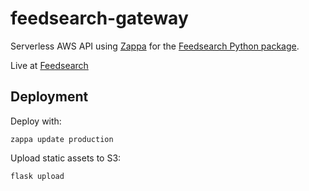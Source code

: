 # feedsearch-gateway
Serverless AWS API using [Zappa](https://github.com/Miserlou/Zappa) for the [Feedsearch Python package](https://github.com/DBeath/feedsearch).

Live at [Feedsearch](https://feedsearch.auctorial.com/)

## Deployment
Deploy with:

    zappa update production

Upload static assets to S3:

    flask upload
